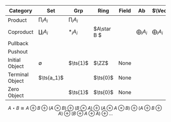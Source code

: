 | Category        | Set             | Grp           | Ring        | Field | Ab                | $\Vect_k$         | R-Mod         | $R\dash$cAlg       | Sch         | Top           | $\Top_*$     |
| --------------- | --------------- | ------------- | ----------- | ----- | ----------------- | ----------------- | ------------- | ------------------ | ----------- | ------------- | ------------ |
| Product         | $\prod_i A_i$   | $\prod_i A_i$ |             |       |                   |                   | $\prod_i A_i$ |                    |             | $\prod_i A_i$ |              |
| Coproduct       | $\coprod_i A_i$ | $\ast_i A_i$  | $A\star B $ |       | $\bigoplus_i A_i$ | $\bigoplus_i A_i$ |               | $\bigotimes_i A_i$ |             | $\coprod A_i$ | $\vee_i A_i$ |
| Pullback        |                 |               |             |       |                   |                   |               |                    |             |               |              |
| Pushout         |                 |               |             |       |                   |                   |               |                    |             |               |              |
| Initial Object  | $\emptyset$     | $\ts{1}$      | $\ZZ$       | None  |                   |                   | $\ts{1}$      |                    | $\spec(0)$  | $\emptyset$   |              |
| Terminal Object | $\ts{a_1}$      |               | $\ts{0}$    | None  |                   |                   |               |                    | $\spec \ZZ$ | $\pt$         |              |
| Zero Object     |                 | $\ts{1}$      | $\ts{0}$    | None  |                   |                   |               |                    |             |               |              |

$$
A\star B \cong A \oplus B \oplus (A \otimes B) \oplus (B \otimes A) \oplus (A \otimes A \otimes B) \oplus (A \oplus B \oplus A) \oplus (B \oplus A \oplus A) \oplus ...
$$

